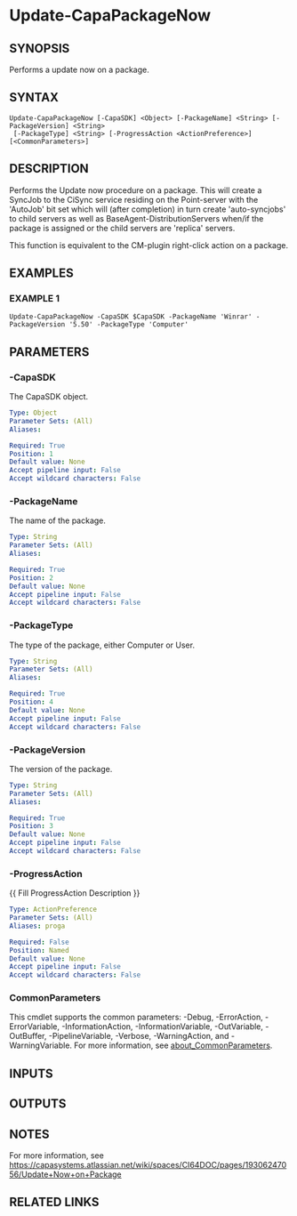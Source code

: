 # Update-CapaPackageNow

## SYNOPSIS
Performs a update now on a package.

## SYNTAX

```
Update-CapaPackageNow [-CapaSDK] <Object> [-PackageName] <String> [-PackageVersion] <String>
 [-PackageType] <String> [-ProgressAction <ActionPreference>] [<CommonParameters>]
```

## DESCRIPTION
Performs the Update now procedure on a package.
This will create a SyncJob to the CiSync service residing on the Point-server with the 'AutoJob' bit set which
will (after completion) in turn create 'auto-syncjobs' to child servers as well as BaseAgent-DistributionServers when/if the package is assigned or the child
servers are 'replica' servers.

This function is equivalent to the CM-plugin right-click action on a package.

## EXAMPLES

### EXAMPLE 1
```
Update-CapaPackageNow -CapaSDK $CapaSDK -PackageName 'Winrar' -PackageVersion '5.50' -PackageType 'Computer'
```

## PARAMETERS

### -CapaSDK
The CapaSDK object.

```yaml
Type: Object
Parameter Sets: (All)
Aliases:

Required: True
Position: 1
Default value: None
Accept pipeline input: False
Accept wildcard characters: False
```

### -PackageName
The name of the package.

```yaml
Type: String
Parameter Sets: (All)
Aliases:

Required: True
Position: 2
Default value: None
Accept pipeline input: False
Accept wildcard characters: False
```

### -PackageType
The type of the package, either Computer or User.

```yaml
Type: String
Parameter Sets: (All)
Aliases:

Required: True
Position: 4
Default value: None
Accept pipeline input: False
Accept wildcard characters: False
```

### -PackageVersion
The version of the package.

```yaml
Type: String
Parameter Sets: (All)
Aliases:

Required: True
Position: 3
Default value: None
Accept pipeline input: False
Accept wildcard characters: False
```

### -ProgressAction
{{ Fill ProgressAction Description }}

```yaml
Type: ActionPreference
Parameter Sets: (All)
Aliases: proga

Required: False
Position: Named
Default value: None
Accept pipeline input: False
Accept wildcard characters: False
```

### CommonParameters
This cmdlet supports the common parameters: -Debug, -ErrorAction, -ErrorVariable, -InformationAction, -InformationVariable, -OutVariable, -OutBuffer, -PipelineVariable, -Verbose, -WarningAction, and -WarningVariable. For more information, see [about_CommonParameters](http://go.microsoft.com/fwlink/?LinkID=113216).

## INPUTS

## OUTPUTS

## NOTES
For more information, see https://capasystems.atlassian.net/wiki/spaces/CI64DOC/pages/19306247056/Update+Now+on+Package

## RELATED LINKS
